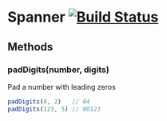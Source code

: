 # Spanner [![Build Status](https://travis-ci.org/andreychizh/node-spanner.svg)](https://travis-ci.org/andreychizh/node-spanner)

## Methods

### padDigits(number, digits)

Pad a number with leading zeros

```js
padDigits(4, 2)   // 04
padDigits(123, 5) // 00123
```
